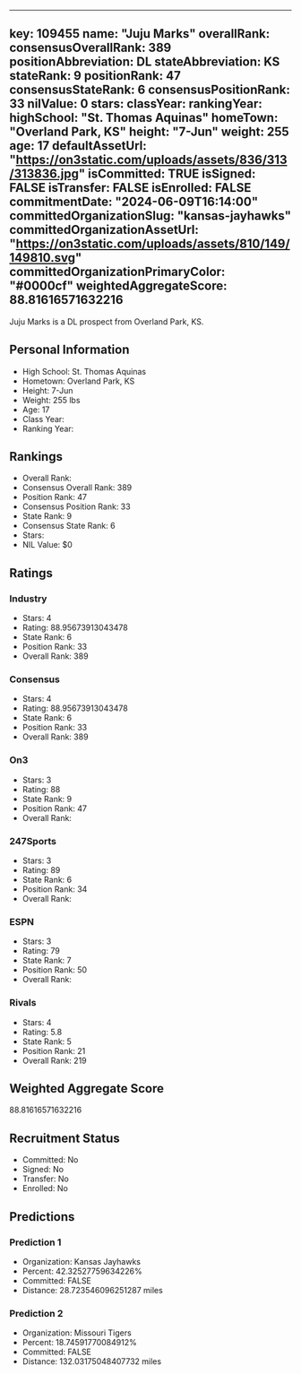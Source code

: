 ---
  key: 109455
  name: "Juju Marks"
  overallRank: 
  consensusOverallRank: 389
  positionAbbreviation: DL
  stateAbbreviation: KS
  stateRank: 9
  positionRank: 47
  consensusStateRank: 6
  consensusPositionRank: 33
  nilValue: 0
  stars: 
  classYear: 
  rankingYear: 
  highSchool: "St. Thomas Aquinas"
  homeTown: "Overland Park, KS"
  height: "7-Jun"
  weight: 255
  age: 17
  defaultAssetUrl: "https://on3static.com/uploads/assets/836/313/313836.jpg"
  isCommitted: TRUE
  isSigned: FALSE
  isTransfer: FALSE
  isEnrolled: FALSE
  commitmentDate: "2024-06-09T16:14:00"
  committedOrganizationSlug: "kansas-jayhawks"
  committedOrganizationAssetUrl: "https://on3static.com/uploads/assets/810/149/149810.svg"
  committedOrganizationPrimaryColor: "#0000cf"
  weightedAggregateScore: 88.81616571632216
  ---
  
  Juju Marks is a DL prospect from Overland Park, KS.
  
  ## Personal Information
  - High School: St. Thomas Aquinas
  - Hometown: Overland Park, KS
  - Height: 7-Jun
  - Weight: 255 lbs
  - Age: 17
  - Class Year: 
  - Ranking Year: 
  
  ## Rankings
  - Overall Rank: 
  - Consensus Overall Rank: 389
  - Position Rank: 47
  - Consensus Position Rank: 33
  - State Rank: 9
  - Consensus State Rank: 6
  - Stars: 
  - NIL Value: $0
  
  ## Ratings
  
  ### Industry
  - Stars: 4
  - Rating: 88.95673913043478
  - State Rank: 6
  - Position Rank: 33
  - Overall Rank: 389
  
  ### Consensus
  - Stars: 4
  - Rating: 88.95673913043478
  - State Rank: 6
  - Position Rank: 33
  - Overall Rank: 389
  
  ### On3
  - Stars: 3
  - Rating: 88
  - State Rank: 9
  - Position Rank: 47
  - Overall Rank: 
  
  ### 247Sports
  - Stars: 3
  - Rating: 89
  - State Rank: 6
  - Position Rank: 34
  - Overall Rank: 
  
  ### ESPN
  - Stars: 3
  - Rating: 79
  - State Rank: 7
  - Position Rank: 50
  - Overall Rank: 
  
  ### Rivals
  - Stars: 4
  - Rating: 5.8
  - State Rank: 5
  - Position Rank: 21
  - Overall Rank: 219
  
  ## Weighted Aggregate Score
  88.81616571632216
  
  ## Recruitment Status
  - Committed: No
  - Signed: No
  - Transfer: No
  - Enrolled: No
  
  
  
  ## Predictions
  
  ### Prediction 1
  - Organization: Kansas Jayhawks
  - Percent: 42.32527759634226%
  - Committed: FALSE
  - Distance: 28.723546096251287 miles
  
  ### Prediction 2
  - Organization: Missouri Tigers
  - Percent: 18.74591770084912%
  - Committed: FALSE
  - Distance: 132.03175048407732 miles
  